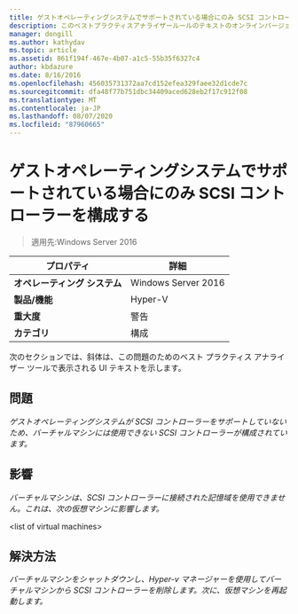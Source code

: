 ```yaml
---
title: ゲストオペレーティングシステムでサポートされている場合にのみ SCSI コントローラーを構成する
description: このベストプラクティスアナライザールールのテキストのオンラインバージョン。
manager: dongill
ms.author: kathydav
ms.topic: article
ms.assetid: 861f194f-467e-4b07-a1c5-55b35f6327c4
author: kbdazure
ms.date: 8/16/2016
ms.openlocfilehash: 456035731372aa7cd152efea329faee32d1cde7c
ms.sourcegitcommit: dfa48f77b751dbc34409aced628eb2f17c912f08
ms.translationtype: MT
ms.contentlocale: ja-JP
ms.lasthandoff: 08/07/2020
ms.locfileid: "87960665"
---
```

# <a name="configure-scsi-controllers-only-when-supported-by-the-guest-operating-system"></a>ゲストオペレーティングシステムでサポートされている場合にのみ SCSI コントローラーを構成する

>適用先:Windows Server 2016



|プロパティ|詳細|
|-|-|
|**オペレーティング システム**|Windows Server 2016|
|**製品/機能**|Hyper-V|
|**重大度**|警告|
|**カテゴリ**|構成|

次のセクションでは、斜体は、この問題のためのベスト プラクティス アナライザー ツールで表示される UI テキストを示します。

## <a name="issue"></a>問題

*ゲストオペレーティングシステムが SCSI コントローラーをサポートしていないため、バーチャルマシンには使用できない SCSI コントローラーが構成されています。*

## <a name="impact"></a>影響

*バーチャルマシンは、SCSI コントローラーに接続された記憶域を使用できません。これは、次の仮想マシンに影響します。*

\<list of virtual machines>

## <a name="resolution"></a>解決方法

*バーチャルマシンをシャットダウンし、Hyper-v マネージャーを使用してバーチャルマシンから SCSI コントローラーを削除します。次に、仮想マシンを再起動します。*



